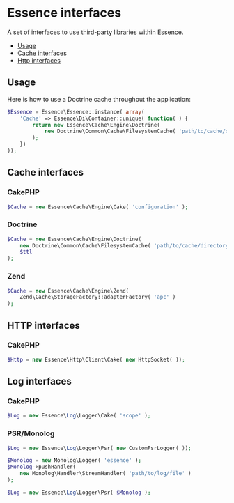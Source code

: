 Essence interfaces
==================

A set of interfaces to use third-party libraries within Essence.

* [Usage](#usage)
* [Cache interfaces](#cache-interfaces)
* [Http interfaces](#http-interfaces)

Usage
-----

Here is how to use a Doctrine cache throughout the application:

```php
$Essence = Essence\Essence::instance( array(
	'Cache' => Essence\Di\Container::unique( function( ) {
		return new Essence\Cache\Engine\Doctrine(
			new Doctrine\Common\Cache\FilesystemCache( 'path/to/cache/directory' )
		);
	})
));
```

Cache interfaces
----------------

### CakePHP

```php
$Cache = new Essence\Cache\Engine\Cake( 'configuration' );
```

### Doctrine

```php
$Cache = new Essence\Cache\Engine\Doctrine(
	new Doctrine\Common\Cache\FilesystemCache( 'path/to/cache/directory' ),
	$ttl
);
```

### Zend

```php
$Cache = new Essence\Cache\Engine\Zend(
	Zend\Cache\StorageFactory::adapterFactory( 'apc' )
);
```

HTTP interfaces
---------------

### CakePHP

```php
$Http = new Essence\Http\Client\Cake( new HttpSocket( ));
```

Log interfaces
---------------

### CakePHP

```php
$Log = new Essence\Log\Logger\Cake( 'scope' );
```

### PSR/Monolog

```php
$Log = new Essence\Log\Logger\Psr( new CustomPsrLogger( ));
```

```php
$Monolog = new Monolog\Logger( 'essence' );
$Monolog->pushHandler(
	new Monolog\Handler\StreamHandler( 'path/to/log/file' )
);

$Log = new Essence\Log\Logger\Psr( $Monolog );
```
